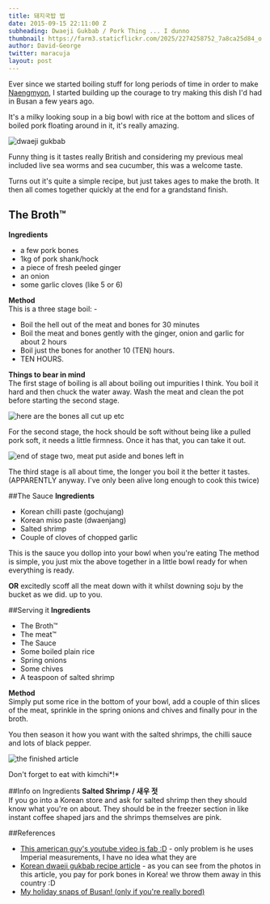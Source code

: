 ```yaml
---
title: 돼지국밥 법
date: 2015-09-15 22:11:00 Z
subheading: Dwaeji Gukbab / Pork Thing ... I dunno
thumbnail: https://farm3.staticflickr.com/2025/2274258752_7a8ca25d84_o.jpg
author: David-George
twitter: maracuja
layout: post
---
```


Ever since we started boiling stuff for long periods of time in order to make [Naengmyon](/2015/09/04/mulnaengmyeon-recipe-mulnaengmyeon-beob.html), I started building up the courage to try making this dish I'd had in Busan a few years ago.

It's a milky looking soup in a big bowl with rice at the bottom and slices of boiled pork floating around in it, it's really amazing.

![dwaeji gukbab](https://farm3.staticflickr.com/2025/2274258752_7a8ca25d84_o.jpg)

Funny thing is it tastes really British and considering my previous meal included live sea worms and sea cucumber, this was a welcome taste.

Turns out it's quite a simple recipe, but just takes ages to make the broth. It then all comes together quickly at the end for a grandstand finish.

## The Broth™
**Ingredients**

* a few pork bones
* 1kg of pork shank/hock
* a piece of fresh peeled ginger
* an onion
* some garlic cloves (like 5 or 6)

**Method**   
This is a three stage boil: -   

* Boil the hell out of the meat and bones for 30 minutes
* Boil the meat and bones gently with the ginger, onion and garlic for about 2 hours
* Boil just the bones for another 10 (TEN) hours.
* TEN HOURS.

**Things to bear in mind**  
The first stage of boiling is all about boiling out impurities I think. You boil it hard and then chuck the water away. Wash the meat and clean the pot before starting the second stage.

![here are the bones all cut up etc](https://farm6.staticflickr.com/5626/21263400339_1f19864bed_o.jpg)

For the second stage, the hock should be soft without being like a pulled pork soft, it needs a little firmness. Once it has that, you can take it out.

![end of stage two, meat put aside and bones left in](https://c1.staticflickr.com/1/717/21450286055_6a948f5d73_b.jpg)

The third stage is all about time, the longer you boil it the better it tastes. (APPARENTLY anyway. I've only been alive long enough to cook this twice)

##The Sauce
**Ingredients**  

* Korean chilli paste (gochujang)
* Korean miso paste (dwaenjang)
* Salted shrimp
* Couple of cloves of chopped garlic

This is the sauce you dollop into your bowl when you're eating The method is simple, you just mix the above together in a little bowl ready for when everything is ready.

**OR** excitedly scoff all the meat down with it whilst downing soju by the bucket as we did. up to you.

##Serving it
**Ingredients**  

* The Broth™
* The meat™
* The Sauce
* Some boiled plain rice
* Spring onions
* Some chives
* A teaspoon of salted shrimp

**Method**  
Simply put some rice in the bottom of your bowl, add a couple of thin slices of the meat, sprinkle in the spring onions and chives and finally pour in the broth.

You then season it how you want with the salted shrimps, the chilli sauce and lots of black pepper.

![the finished article](https://farm1.staticflickr.com/569/20829193273_fa3f763d7a_o.jpg)

Don't forget to eat with kimchi*!*

##Info on Ingredients
**Salted Shrimp / 새우 젓**  
If you go into a Korean store and ask for salted shrimp then they should know what you're on about. They should be in the freezer section in like instant coffee shaped jars and the shrimps themselves are pink.

##References

* [This american guy's youtube video is fab :D](https://www.youtube.com/watch?v=evaNBAv31JM) - only problem is he uses Imperial measurements, I have no idea what they are
* [Korean dwaeji gukbab recipe article](http://m.blog.naver.com/yummycook/70180928522) - as you can see from the photos in this article, you pay for pork bones in Korea! we throw them away in this country :D
* [My holiday snaps of Busan! (only if you're really bored)](https://www.flickr.com/photos/setr/tags/busan/)